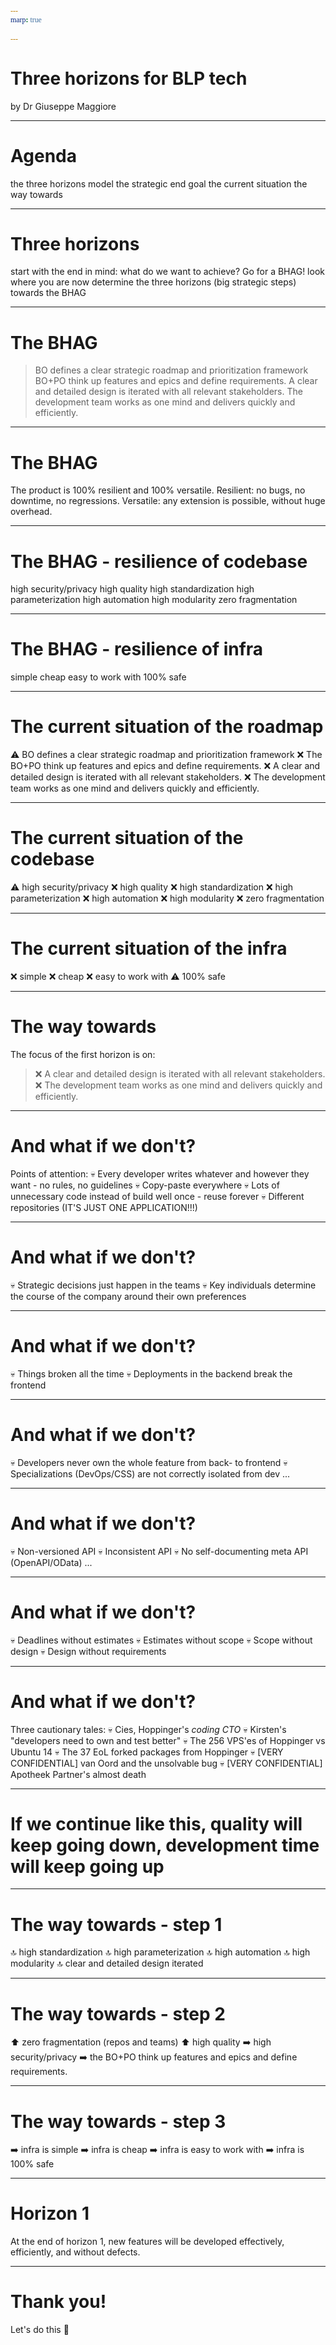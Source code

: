 ```yaml
---
marp: true

---
```


<!-- theme: gaia -->
<style>
  @font-face {
    font-family: "Apercu";
    src: url(https://legacy.grandeomega.com/css/fonts/Apercu-Mono.ttf) format("truetype");
  }

  :root {
    /* --color-background: #487ced;
    --color-foreground: #ffedf5;
    --color-highlight: #ffedf5;
    --color-dimmed: #ffedf5; */
    /* --color-background: #083d34;
    --color-foreground: #e3e8e7;
    --color-highlight: #35a674;
    --color-dimmed: #35a674; */

--color-background: #3A36AE;
    --color-foreground: #FCEEF5;
    --color-highlight: #E0569B;
    --color-dimmed: #E0569B;*/

--color-background: #FCEEF5;
    --color-foreground: #3A36AE;
    --color-highlight: #E0569B;
    --color-dimmed: #E0569B;

  }

  code {
   font-family:  "Fira code";
  }  
</style>


# <!-- fit --> Three horizons for BLP tech
by Dr Giuseppe Maggiore

---

# Agenda
the three horizons model
the strategic end goal
the current situation
the way towards

---

# Three horizons
start with the end in mind: what do we want to achieve? Go for a BHAG!
look where you are now
determine the three horizons (big strategic steps) towards the BHAG

---

# The BHAG
> BO defines a clear strategic roadmap and prioritization framework
> BO+PO think up features and epics and define requirements.
> A clear and detailed design is iterated with all relevant stakeholders.
> The development team works as one mind and delivers quickly and efficiently.

---

# The BHAG
The product is 100% resilient and 100% versatile.
Resilient: no bugs, no downtime, no regressions.
Versatile: any extension is possible, without huge overhead.

---

# The BHAG - resilience of codebase
high security/privacy
high quality
high standardization
high parameterization
high automation
high modularity
zero fragmentation

---

# The BHAG - resilience of infra
simple
cheap
easy to work with
100% safe

---

# The current situation of the roadmap
⚠️ BO defines a clear strategic roadmap and prioritization framework
❌ The BO+PO think up features and epics and define requirements.
❌ A clear and detailed design is iterated with all relevant stakeholders.
❌ The development team works as one mind and delivers quickly and efficiently.

---

# The current situation of the codebase
⚠️ high security/privacy
❌ high quality
❌ high standardization
❌ high parameterization
❌ high automation
❌ high modularity
❌ zero fragmentation

---

# The current situation of the infra
❌ simple
❌ cheap
❌ easy to work with
⚠️ 100% safe

---

# The way towards
The focus of the first horizon is on:
> ❌ A clear and detailed design is iterated with all relevant stakeholders.
> ❌ The development team works as one mind and delivers quickly and efficiently.

---

# And what if we don't?
Points of attention:
💀 Every developer writes whatever and however they want - no rules, no guidelines
💀 Copy-paste everywhere
💀 Lots of unnecessary code instead of build well once - reuse forever
💀 Different repositories (IT'S JUST ONE APPLICATION!!!)

---

# And what if we don't?
💀 Strategic decisions just happen in the teams
💀 Key individuals determine the course of the company around their own preferences

---

# And what if we don't?
💀 Things broken all the time
💀 Deployments in the backend break the frontend

---

# And what if we don't?
💀 Developers never own the whole feature from back- to frontend
💀 Specializations (DevOps/CSS) are not correctly isolated from dev
...

---

# And what if we don't?
💀 Non-versioned API
💀 Inconsistent API
💀 No self-documenting meta API (OpenAPI/OData)
...

---

# And what if we don't?
💀 Deadlines without estimates
💀 Estimates without scope
💀 Scope without design
💀 Design without requirements

---

# And what if we don't?
Three cautionary tales:
💀 Cies, Hoppinger's _coding CTO_
💀 Kirsten's "developers need to own and test better"
💀 The 256 VPS'es of Hoppinger vs Ubuntu 14
💀 The 37 EoL forked packages from Hoppinger
💀 [VERY CONFIDENTIAL] van Oord and the unsolvable bug
💀 [VERY CONFIDENTIAL] Apotheek Partner's almost death

---

# If we continue like this, quality will keep going down, development time will keep going up

---

# The way towards - step 1
🔝 high standardization
🔝 high parameterization
🔝 high automation
🔝 high modularity
🔝 clear and detailed design iterated

---

# The way towards - step 2
⬆️ zero fragmentation (repos and teams)
⬆️ high quality
➡️ high security/privacy
➡️ the BO+PO think up features and epics and define requirements.

---

# The way towards - step 3
➡️ infra is simple
➡️ infra is cheap
➡️ infra is easy to work with
➡️ infra is 100% safe

---

# Horizon 1
At the end of horizon 1, new features will be developed effectively, efficiently, and without defects.


---

# Thank you!
Let's do this 💙

